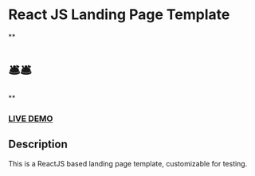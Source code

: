 # React JS Landing Page Template

**

# 🛎️🛎️  

**


### <a href="https://muhammadarslanmurtaza.github.io/landing-page-in-react/">LIVE DEMO</a> 

## Description
This is a ReactJS based landing page template, customizable for testing.